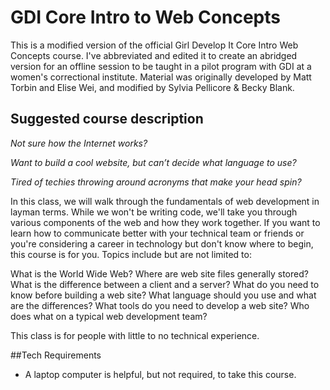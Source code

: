 # GDI Core Intro to Web Concepts

This is a modified version of the official Girl Develop It Core Intro Web Concepts course. I've abbreviated and edited it to create an abridged version for an offline session to be taught in a pilot program with GDI at a women's correctional institute. Material was originally developed by Matt Torbin and Elise Wei, and modified by Sylvia Pellicore & Becky Blank.


## Suggested course description

_Not sure how the Internet works?_

_Want to build a cool website, but can’t decide what language to use?_

_Tired of techies throwing around acronyms that make your head spin?_

In this class, we will walk through the fundamentals of web development in layman terms. While we won't be writing code, we'll take you through various components of the web and how they work together. If you want to learn how to communicate better with your technical team or friends or you're considering a career in technology but don't know where to begin, this course is for you. Topics include but are not limited to:

What is the World Wide Web?
Where are web site files generally stored?
What is the difference between a client and a server?
What do you need to know before building a web site?
What language should you use and what are the differences?
What tools do you need to develop a web site?
Who does what on a typical web development team?

This class is for people with little to no technical experience.

##Tech Requirements
 - A laptop computer is helpful, but not required, to take this course.  

